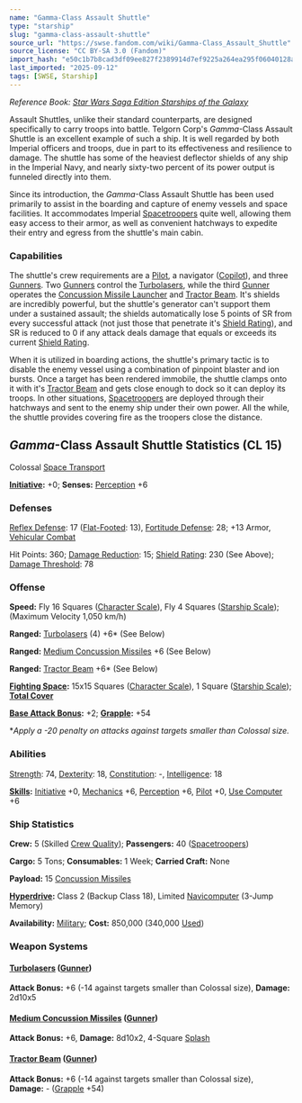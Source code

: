 ```yaml
---
name: "Gamma-Class Assault Shuttle"
type: "starship"
slug: "gamma-class-assault-shuttle"
source_url: "https://swse.fandom.com/wiki/Gamma-Class_Assault_Shuttle"
source_license: "CC BY-SA 3.0 (Fandom)"
import_hash: "e50c1b7b8cad3df09ee827f2389914d7ef9225a264ea295f06040128a963340a"
last_imported: "2025-09-12"
tags: [SWSE, Starship]
---
```

*Reference Book: [Star Wars Saga Edition Starships of the Galaxy](https://swse.fandom.com/wiki/Star_Wars_Saga_Edition_Starships_of_the_Galaxy)*

Assault Shuttles, unlike their standard counterparts, are designed specifically to carry troops into battle. Telgorn Corp's *Gamma*-Class Assault Shuttle is an excellent example of such a ship. It is well regarded by both Imperial officers and troops, due in part to its effectiveness and resilience to damage. The shuttle has some of the heaviest deflector shields of any ship in the Imperial Navy, and nearly sixty-two percent of its power output is funneled directly into them.

Since its introduction, the *Gamma*-Class Assault Shuttle has been used primarily to assist in the boarding and capture of enemy vessels and space facilities. It accommodates Imperial [Spacetroopers](https://swse.fandom.com/wiki/Spacetrooper) quite well, allowing them easy access to their armor, as well as convenient hatchways to expedite their entry and egress from the shuttle's main cabin.

### Capabilities
The shuttle's crew requirements are a [Pilot](https://swse.fandom.com/wiki/Pilot_(Vehicle_Combat)), a navigator ([Copilot](https://swse.fandom.com/wiki/Copilot)), and three [Gunners](https://swse.fandom.com/wiki/Gunners). Two [Gunners](https://swse.fandom.com/wiki/Gunners) control the [Turbolasers](https://swse.fandom.com/wiki/Turbolasers), while the third [Gunner](https://swse.fandom.com/wiki/Gunner) operates the [Concussion Missile Launcher](https://swse.fandom.com/wiki/Concussion_Missile_Launcher) and [Tractor Beam](https://swse.fandom.com/wiki/Tractor_Beam). It's shields are incredibly powerful, but the shuttle's generator can't support them under a sustained assault; the shields automatically lose 5 points of SR from every successful attack (not just those that penetrate it's [Shield Rating](https://swse.fandom.com/wiki/Shield_Rating)), and SR is reduced to 0 if any attack deals damage that equals or exceeds its current [Shield Rating](https://swse.fandom.com/wiki/Shield_Rating).

When it is utilized in boarding actions, the shuttle's primary tactic is to disable the enemy vessel using a combination of pinpoint blaster and ion bursts. Once a target has been rendered immobile, the shuttle clamps onto it with it's [Tractor Beam](https://swse.fandom.com/wiki/Tractor_Beam) and gets close enough to dock so it can deploy its troops. In other situations, [Spacetroopers](https://swse.fandom.com/wiki/Spacetrooper) are deployed through their hatchways and sent to the enemy ship under their own power. All the while, the shuttle provides covering fire as the troopers close the distance.

## *Gamma*-Class Assault Shuttle Statistics (CL 15)
Colossal [Space Transport](https://swse.fandom.com/wiki/Space_Transport)

**[Initiative](https://swse.fandom.com/wiki/Initiative):** +0; **Senses:** [Perception](https://swse.fandom.com/wiki/Perception) +6
### Defenses
[Reflex Defense](https://swse.fandom.com/wiki/Reflex_Defense_(Vehicles)): 17 ([Flat-Footed](https://swse.fandom.com/wiki/Flat-Footed): 13), [Fortitude Defense](https://swse.fandom.com/wiki/Fortitude_Defense_(Vehicles)): 28; +13 Armor, [Vehicular Combat](https://swse.fandom.com/wiki/Vehicular_Combat)

Hit Points: 360; [Damage Reduction](https://swse.fandom.com/wiki/Damage_Reduction): 15; [Shield Rating](https://swse.fandom.com/wiki/Shield_Rating): 230 (See Above); [Damage Threshold](https://swse.fandom.com/wiki/Damage_Threshold_(Vehicles)): 78
### Offense
**Speed:** Fly 16 Squares ([Character Scale](https://swse.fandom.com/wiki/Character_Scale)), Fly 4 Squares ([Starship Scale](https://swse.fandom.com/wiki/Starship_Scale)); (Maximum Velocity 1,050 km/h)

**Ranged:** [Turbolasers](https://swse.fandom.com/wiki/Turbolasers) (4) +6* (See Below)

**Ranged:** [Medium Concussion Missiles](https://swse.fandom.com/wiki/Medium_Concussion_Missiles) +6 (See Below)

**Ranged:** [Tractor Beam](https://swse.fandom.com/wiki/Tractor_Beam) +6* (See Below)

**[Fighting Space](https://swse.fandom.com/wiki/Fighting_Space):** 15x15 Squares ([Character Scale](https://swse.fandom.com/wiki/Character_Scale)), 1 Square ([Starship Scale](https://swse.fandom.com/wiki/Starship_Scale)); **[Total Cover](https://swse.fandom.com/wiki/Total_Cover)**

**[Base Attack Bonus](https://swse.fandom.com/wiki/Base_Attack_Bonus):** +2; **[Grapple](https://swse.fandom.com/wiki/Grapple):** +54

**Apply a -20 penalty on attacks against targets smaller than Colossal size.*
### Abilities
[Strength](https://swse.fandom.com/wiki/Strength): 74, [Dexterity](https://swse.fandom.com/wiki/Dexterity): 18, [Constitution](https://swse.fandom.com/wiki/Constitution): -, [Intelligence](https://swse.fandom.com/wiki/Intelligence): 18

**[Skills](https://swse.fandom.com/wiki/Skills):** [Initiative](https://swse.fandom.com/wiki/Initiative) +0, [Mechanics](https://swse.fandom.com/wiki/Mechanics) +6, [Perception](https://swse.fandom.com/wiki/Perception) +6, [Pilot](https://swse.fandom.com/wiki/Pilot) +0, [Use Computer](https://swse.fandom.com/wiki/Use_Computer) +6
### Ship Statistics
**Crew:** 5 (Skilled [Crew Quality](https://swse.fandom.com/wiki/Crew_Quality)); **Passengers:** 40 ([Spacetroopers](https://swse.fandom.com/wiki/Spacetrooper))

**Cargo:** 5 Tons; **Consumables:** 1 Week; **Carried Craft:** None

**Payload:** 15 [Concussion Missiles](https://swse.fandom.com/wiki/Concussion_Missiles)

**[Hyperdrive](https://swse.fandom.com/wiki/Hyperdrive):** Class 2 (Backup Class 18), Limited [Navicomputer](https://swse.fandom.com/wiki/Navicomputer) (3-Jump Memory)

**Availability:** [Military](https://swse.fandom.com/wiki/Military); **Cost:** 850,000 (340,000 [Used](https://swse.fandom.com/wiki/Used))
### Weapon Systems
#### **[Turbolasers](https://swse.fandom.com/wiki/Turbolasers) ([Gunner](https://swse.fandom.com/wiki/Gunner))**
**Attack Bonus:** +6 (-14 against targets smaller than Colossal size), **Damage:** 2d10x5

#### **[Medium Concussion Missiles](https://swse.fandom.com/wiki/Medium_Concussion_Missiles) ([Gunner](https://swse.fandom.com/wiki/Gunner))**
**Attack Bonus:** +6, **Damage:** 8d10x2, 4-Square [Splash](https://swse.fandom.com/wiki/Splash)

#### **[Tractor Beam](https://swse.fandom.com/wiki/Tractor_Beam) ([Gunner](https://swse.fandom.com/wiki/Gunner))**
**Attack Bonus:** +6 (-14 against targets smaller than Colossal size), **Damage:** - ([Grapple](https://swse.fandom.com/wiki/Grapple) +54)